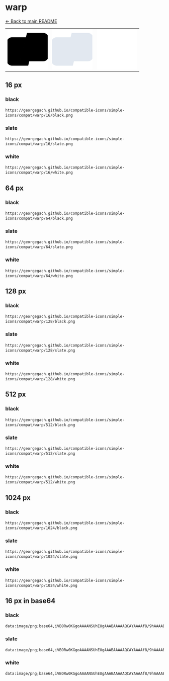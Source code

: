 # warp

[← Back to main README](../../README.md)

<table><tr>
  <td><img src="./128/black.png" width="128" alt="warp black icon" /></td>
  <td><img src="./128/slate.png" width="128" alt="warp slate icon" /></td>
  <td><img src="./128/white.png" width="128" alt="warp white icon" /></td>
</tr></table>

## 16 px

### black
```
https://georgegach.github.io/compatible-icons/simple-icons/compat/warp/16/black.png
```

### slate
```
https://georgegach.github.io/compatible-icons/simple-icons/compat/warp/16/slate.png
```

### white
```
https://georgegach.github.io/compatible-icons/simple-icons/compat/warp/16/white.png
```

## 64 px

### black
```
https://georgegach.github.io/compatible-icons/simple-icons/compat/warp/64/black.png
```

### slate
```
https://georgegach.github.io/compatible-icons/simple-icons/compat/warp/64/slate.png
```

### white
```
https://georgegach.github.io/compatible-icons/simple-icons/compat/warp/64/white.png
```

## 128 px

### black
```
https://georgegach.github.io/compatible-icons/simple-icons/compat/warp/128/black.png
```

### slate
```
https://georgegach.github.io/compatible-icons/simple-icons/compat/warp/128/slate.png
```

### white
```
https://georgegach.github.io/compatible-icons/simple-icons/compat/warp/128/white.png
```

## 512 px

### black
```
https://georgegach.github.io/compatible-icons/simple-icons/compat/warp/512/black.png
```

### slate
```
https://georgegach.github.io/compatible-icons/simple-icons/compat/warp/512/slate.png
```

### white
```
https://georgegach.github.io/compatible-icons/simple-icons/compat/warp/512/white.png
```

## 1024 px

### black
```
https://georgegach.github.io/compatible-icons/simple-icons/compat/warp/1024/black.png
```

### slate
```
https://georgegach.github.io/compatible-icons/simple-icons/compat/warp/1024/slate.png
```

### white
```
https://georgegach.github.io/compatible-icons/simple-icons/compat/warp/1024/white.png
```

## 16 px in base64

### black
```
data:image/png;base64,iVBORw0KGgoAAAANSUhEUgAAABAAAAAQCAYAAAAf8/9hAAAABmJLR0QA/wD/AP+gvaeTAAAAvUlEQVQ4jaXSMWoCURAG4G9lDVYSEK1ygdwhp/AaHkAvYJdGsPVoViYBCxUVdQmYtXhbJLK7T7I/TPFm3vz//MPQEEmk/opxRe0T85jADHlNLBMMMUHnrrmNHvo1At/wVcG+wkdkgjzBFa0S9lNR69Z5TAqmf6NMGY64NCHYY/MIQVqRfxb8R9F0Bz9lFo44P0iwToVjePqVPGCAbfE+Y1fSnGEKS3+PIxOWuBdu4b1uhBRvGOGl4s8iaqQJbrVTOcCLuTl6AAAAAElFTkSuQmCC
```

### slate
```
data:image/png;base64,iVBORw0KGgoAAAANSUhEUgAAABAAAAAQCAYAAAAf8/9hAAAABmJLR0QA/wD/AP+gvaeTAAAA9ElEQVQ4jaWRsUoDURBFz32ZFUELg6IEg4Wd/+BXWNnZCraC/kD+wFb8NdG4aKGLLiRism8sLFbZ3ccSp72cM3Pfg3+OUuF9Xh4FLa/aST3FQXZjKcHA4rlHnXXlYbk4tce8OCHo2vH1PwtcGZHt1AKHsR6eixw0ap7IFEfAfkpioL12vQ8dKqWfCQNCe6SNNPozrbBLJTDvwbcLhL9LvPYRdH3jljvV6gJnsw8MxEYFQSmY9eP9xdz5klirl/sH0i6RNwACM9yLJqxPYGKCKXBYS7UDzBGGY0TuDkbDy64bLFp2bL64iJWPa8mvkm63/eqsON++q0ymwKQPgQAAAABJRU5ErkJggg==
```

### white
```
data:image/png;base64,iVBORw0KGgoAAAANSUhEUgAAABAAAAAQCAYAAAAf8/9hAAAABmJLR0QA/wD/AP+gvaeTAAAAxUlEQVQ4jaXSQUoDURAE0DcyiqsgiILoBbxDTuE1PIBewJ0bwa1Hy04FFyoxJIZALBfJQsLMn8Ep6MXv6q7uaj4DUZXIJJe4aaFf8FhUT/KQMiZVkivc4nCnfx/HOCnMWFVJXnHWQD7bWDwvbVklWWOvgZtjjVGXQEoFXWiaDDN8DxGY4r2PQN2SP7Lx34mhN/hpsjDDoqfAW40VDv4kv3CKj+17gc+G5iXuJJnsfM9lkuk25knuSyvUGOMaFy01Tz3t/A+/6k9z2DqdwQ4AAAAASUVORK5CYII=
```

